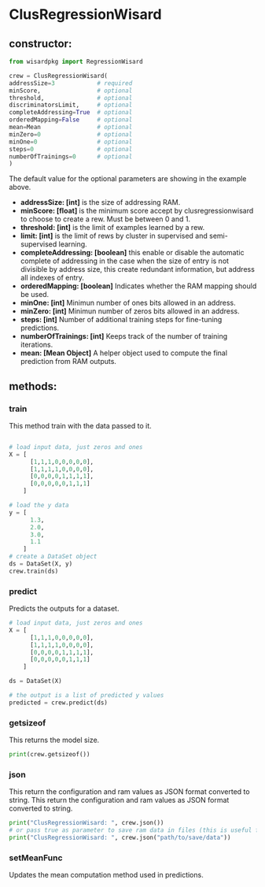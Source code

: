 # ClusRegressionWisard
## constructor:
```python
from wisardpkg import RegressionWisard

crew = ClusRegressionWisard(
addressSize=3            # required
minScore,                # optional
threshold,               # optional
discriminatorsLimit,     # optional
completeAddressing=True  # optional
orderedMapping=False     # optional
mean=Mean                # optional
minZero=0                # optional
minOne=0                 # optional
steps=0                  # optional
numberOfTrainings=0      # optional
)
```
The default value for the optional parameters are showing in the example above.
- **addressSize: [int]** is the size of addressing RAM.
- **minScore: [float]** is the minimum score accept by clusregressionwisard to choose to create a rew. Must be between 0 and 1.
- **threshold: [int]** is the limit of examples learned by a rew.
- **limit: [int]** is the limit of rews by cluster in supervised and semi-supervised learning.
- **completeAddressing: [boolean]** this enable or disable the automatic complete of addressing in the case when the size of entry is not divisible by address size, this create redundant information, but address all indexes of entry.
- **orderedMapping: [boolean]** Indicates whether the RAM mapping should be used.
- **minOne: [int]** Minimun number of ones bits allowed in an address.
- **minZero: [int]** Minimun number of zeros bits allowed in an address.
- **steps: [int]** Number of additional training steps for fine-tuning predictions.
- **numberOfTrainings: [int]** Keeps track of the number of training iterations.
- **mean: [Mean Object]** A helper object used to compute the final prediction from RAM outputs.

## methods:
### train
This method train with the data passed to it.
```python

# load input data, just zeros and ones  
X = [
      [1,1,1,0,0,0,0,0],
      [1,1,1,1,0,0,0,0],
      [0,0,0,0,1,1,1,1],
      [0,0,0,0,0,1,1,1]
    ]

# load the y data
y = [
      1.3,
      2.0,
      3.0,
      1.1
    ]
# create a DataSet object
ds = DataSet(X, y)
crew.train(ds)
```
### predict
Predicts the outputs for a dataset.
```python
# load input data, just zeros and ones  
X = [
      [1,1,1,0,0,0,0,0],
      [1,1,1,1,0,0,0,0],
      [0,0,0,0,1,1,1,1],
      [0,0,0,0,0,1,1,1]
    ]

ds = DataSet(X)

# the output is a list of predicted y values
predicted = crew.predict(ds)
```
### getsizeof
This returns the model size.
```python
print(crew.getsizeof())
```
### json
This return the configuration and ram values as JSON format converted to string.
This return the configuration and ram values as JSON format converted to string.
```python
print("ClusRegressionWisard: ", crew.json())
# or pass true as parameter to save ram data in files (this is useful for huge rams)
print("ClusRegressionWisard: ", crew.json("path/to/save/data"))
```
### setMeanFunc
Updates the mean computation method used in predictions.
